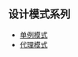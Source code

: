 ## 设计模式系列
- [单例模式](https://github.com/lushwe/myblog/blob/master/design-patterns/01-%E5%8D%95%E4%BE%8B%E6%A8%A1%E5%BC%8F.md)
- [代理模式](https://github.com/lushwe/myblog/blob/master/design-patterns/%E8%AE%BE%E8%AE%A1%E6%A8%A1%E5%BC%8F%20-%20%E4%BB%A3%E7%90%86%E6%A8%A1%E5%BC%8F.md)
